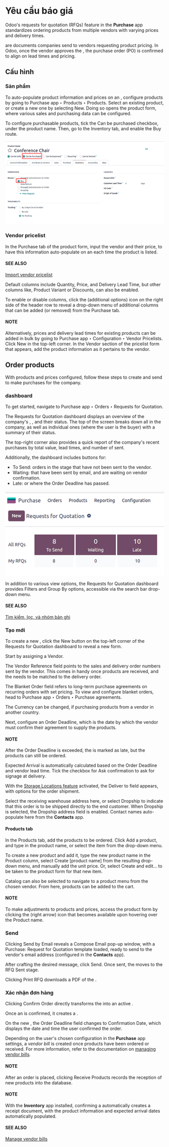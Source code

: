 # Yêu cầu báo giá

Odoo's requests for quotation (RFQs) feature in the **Purchase** app standardizes ordering products
from multiple vendors with varying prices and delivery times.

 are documents companies send to vendors requesting product pricing. In Odoo, once the vendor
approves the , the purchase order (PO) is confirmed to align on lead times and pricing.

## Cấu hình

### Sản phẩm

To auto-populate product information and prices on an , configure products by going to
Purchase app ‣ Products ‣ Products. Select an existing product, or create a
new one by selecting New. Doing so opens the product form, where various sales and
purchasing data can be configured.

To configure purchasable products, tick the Can be purchased checkbox, under the product
name. Then, go to the Inventory tab, and enable the Buy route.

![Required configuration for purchasable products.](../../../../.gitbook/assets/product-vendor-pricelist-config.png)

<a id="purchase-manage-deals-vendor-pricelist"></a>

### Vendor pricelist

In the Purchase tab of the product form, input the vendor and their price, to have this
information auto-populate on an  each time the product is listed.

#### SEE ALSO
[Import vendor pricelist](../products/pricelist.md)

Default columns include Quantity, Price, and Delivery Lead Time,
but other columns like, Product Variant or Discounts, can also be enabled.

To enable or disable columns, click the <i class="oi oi-settings-adjust"></i> (additional options)
icon on the right side of the header row to reveal a drop-down menu of additional columns that can
be added (or removed) from the Purchase tab.

#### NOTE
Alternatively, prices and delivery lead times for existing products can be added in bulk by
going to Purchase app ‣ Configuration ‣ Vendor Pricelists. Click
New in the top-left corner. In the Vendor section of the pricelist form
that appears, add the product information as it pertains to the vendor.

## Order products

With products and prices configured, follow these steps to create and send  to make purchases
for the company.

### dashboard

To get started, navigate to Purchase app ‣ Orders ‣ Requests for Quotation.

The Requests for Quotation dashboard displays an overview of the company's ,
, and their status. The top of the screen breaks down all  in the company, as well as
individual ones (where the user is the buyer) with a summary of their status.

The top-right corner also provides a quick report of the company's recent purchases by total value,
lead times, and number of  sent.

Additionally, the dashboard includes buttons for:

- To Send: orders in the  stage that have not been sent to the vendor.
- Waiting:  that have been sent by email, and are waiting on vendor confirmation.
- Late:  or  where the Order Deadline has passed.

![RFQ dashboard with orders and order statuses.](../../../../.gitbook/assets/rfq-dashboard.png)

In addition to various view options, the Requests for Quotation dashboard provides
Filters and Group By options, accessible via the search bar drop-down menu.

#### SEE ALSO
[Tìm kiếm, lọc, và nhóm bản ghi](../../../essentials/search.md)

### Tạo  mới

To create a new , click the New button on the top-left corner of the
Requests for Quotation dashboard to reveal a new  form.

Start by assigning a Vendor.

The Vendor Reference field points to the sales and delivery order numbers sent by the
vendor. This comes in handy once products are received, and the  needs to be matched to the
delivery order.

The Blanket Order field refers to long-term purchase agreements on recurring orders with
set pricing. To view and configure blanket orders, head to Purchase app ‣ Orders
‣ Purchase agreements.

The Currency can be changed, if purchasing products from a vendor in another country.

Next, configure an Order Deadline, which is the date by which the vendor must confirm
their agreement to supply the products.

#### NOTE
After the Order Deadline is exceeded, the  is marked as late, but the products
can still be ordered.

Expected Arrival is automatically calculated based on the Order Deadline
and vendor lead time. Tick the checkbox for Ask confirmation to ask for signage at
delivery.

With the [Storage Locations feature](../../inventory/warehouses_storage/inventory_management/use_locations.md) activated,
the Deliver to field appears, with options for the order shipment.

Select the receiving warehouse address here, or select Dropship to indicate that this
order is to be shipped directly to the end customer. When Dropship is selected, the
Dropship address field is enabled. Contact names auto-populate here from the
**Contacts** app.

#### Products tab

In the Products tab, add the products to be ordered. Click Add a product,
and type in the product name, or select the item from the drop-down menu.

To create a new product and add it, type the new product name in the Product column,
select Create [product name] from the resulting drop-down menu, and manually add the
unit price. Or, select Create and edit... to be taken to the product form for that new
item.

Catalog can also be selected to navigate to a product menu from the chosen vendor. From
here, products can be added to the cart.

#### NOTE
To make adjustments to products and prices, access the product form by clicking the
<i class="oi oi-arrow-right"></i> (right arrow) icon that becomes available upon hovering over
the Product name.

### Send

Clicking Send by Email reveals a Compose Email pop-up window, with a
Purchase: Request for Quotation template loaded, ready to send to the vendor's email
address (configured in the **Contacts** app).

After crafting the desired message, click Send. Once sent, the  moves to the
RFQ Sent stage.

Clicking Print RFQ downloads a PDF of the .

### Xác nhận đơn hàng

Clicking Confirm Order directly transforms the  into an active .

Once an  is confirmed, it creates a .

On the new , the Order Deadline field changes to Confirmation Date,
which displays the date and time the user confirmed the order.

Depending on the user's chosen configuration in the **Purchase** app settings, a *vendor bill* is
created once products have been ordered or received. For more information, refer to the
documentation on [managing vendor bills](manage.md).

#### NOTE
After an order is placed, clicking Receive Products records the reception of new
products into the database.

#### NOTE
With the **Inventory** app installed, confirming a  automatically creates a receipt document,
with the product information and expected arrival dates automatically populated.

#### SEE ALSO
[Manage vendor bills](manage.md)
